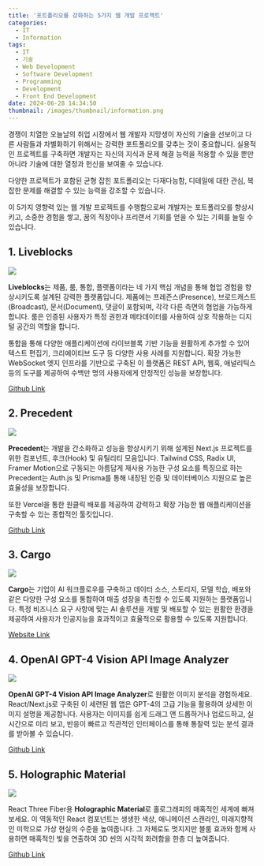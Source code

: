 ```yaml
---
title: '포트폴리오를 강화하는 5가지 웹 개발 프로젝트'
categories:
  - IT
  - Information
tags:
  - IT
  - 기술
  - Web Development
  - Software Development
  - Programming
  - Development
  - Front End Development
date: 2024-06-28 14:34:50
thumbnail: /images/thumbnail/information.png
---
```


경쟁이 치열한 오늘날의 취업 시장에서 웹 개발자 지망생이 자신의 기술을 선보이고 다른 사람들과 차별화하기 위해서는 강력한 포트폴리오를 갖추는 것이 중요합니다. 실용적인 프로젝트를 구축하면 개발자는 자신의 지식과 문제 해결 능력을 적용할 수 있을 뿐만 아니라 기술에 대한 열정과 헌신을 보여줄 수 있습니다.

다양한 프로젝트가 포함된 균형 잡힌 포트폴리오는 다재다능함, 디테일에 대한 관심, 복잡한 문제를 해결할 수 있는 능력을 강조할 수 있습니다.

이 5가지 영향력 있는 웹 개발 프로젝트를 수행함으로써 개발자는 포트폴리오를 향상시키고, 소중한 경험을 쌓고, 꿈의 직장이나 프리랜서 기회를 얻을 수 있는 기회를 늘릴 수 있습니다.

## 1. Liveblocks

![](/images/header/info-18_1.png)

**Liveblocks**는 제품, 룸, 통합, 플랫폼이라는 네 가지 핵심 개념을 통해 협업 경험을 향상시키도록 설계된 강력한 플랫폼입니다. 제품에는 프레즌스(Presence), 브로드캐스트(Broadcast), 문서(Document), 댓글이 포함되며, 각각 다른 측면의 협업을 가능하게 합니다. 룸은 인증된 사용자가 특정 권한과 메타데이터를 사용하여 상호 작용하는 디지털 공간의 역할을 합니다.

통합을 통해 다양한 애플리케이션에 라이브블록 기반 기능을 원활하게 추가할 수 있어 텍스트 편집기, 크리에이티브 도구 등 다양한 사용 사례를 지원합니다. 확장 가능한 WebSocket 엣지 인프라를 기반으로 구축된 이 플랫폼은 REST API, 웹훅, 애널리틱스 등의 도구를 제공하여 수백만 명의 사용자에게 안정적인 성능을 보장합니다.

[Github Link](https://github.com/liveblocks/liveblocks)

## 2. Precedent

![](/images/header/info-18_2.png)

**Precedent**는 개발을 간소화하고 성능을 향상시키기 위해 설계된 Next.js 프로젝트를 위한 컴포넌트, 후크(Hook) 및 유틸리티 모음입니다. Tailwind CSS, Radix UI, Framer Motion으로 구동되는 아름답게 재사용 가능한 구성 요소를 특징으로 하는 Precedent는 Auth.js 및 Prisma를 통해 내장된 인증 및 데이터베이스 지원으로 높은 효율성을 보장합니다.

또한 Vercel을 통한 원클릭 배포를 제공하여 강력하고 확장 가능한 웹 애플리케이션을 구축할 수 있는 종합적인 툴킷입니다.

[Github Link](https://github.com/steven-tey/precedent)

## 3. Cargo

![](/images/header/info-18_3.png)

**Cargo**는 기업이 AI 워크플로우를 구축하고 데이터 소스, 스토리지, 모델 학습, 배포와 같은 다양한 구성 요소를 통합하여 매출 성장을 촉진할 수 있도록 지원하는 플랫폼입니다. 특정 비즈니스 요구 사항에 맞는 AI 솔루션을 개발 및 배포할 수 있는 원활한 환경을 제공하여 사용자가 인공지능을 효과적이고 효율적으로 활용할 수 있도록 지원합니다.

[Website Link](https://www.getcargo.io/)

## 4. OpenAI GPT-4 Vision API Image Analyzer

![](/images/header/info-18_4.png)

**OpenAI GPT-4 Vision API Image Analyzer**로 원활한 이미지 분석을 경험하세요. React/Next.js로 구축된 이 세련된 웹 앱은 GPT-4의 고급 기능을 활용하여 상세한 이미지 설명을 제공합니다. 사용자는 이미지를 쉽게 드래그 앤 드롭하거나 업로드하고, 실시간으로 미리 보고, 반응이 빠르고 직관적인 인터페이스를 통해 통찰력 있는 분석 결과를 받아볼 수 있습니다.

[Github Link](https://github.com/admineral/GPT4-Vision-React-Starter)

## 5. Holographic Material

![](/images/header/info-18_5.png)

React Three Fiber용 **Holographic Material**로 홀로그래피의 매혹적인 세계에 빠져보세요. 이 역동적인 React 컴포넌트는 생생한 색상, 애니메이션 스캔라인, 미래지향적인 미학으로 가상 현실의 수준을 높여줍니다. 그 자체로도 멋지지만 블룸 효과와 함께 사용하면 매혹적인 빛을 연출하여 3D 씬의 시각적 화려함을 한층 더 높여줍니다.

[Github Link](https://github.com/ektogamat/threejs-holographic-material)
